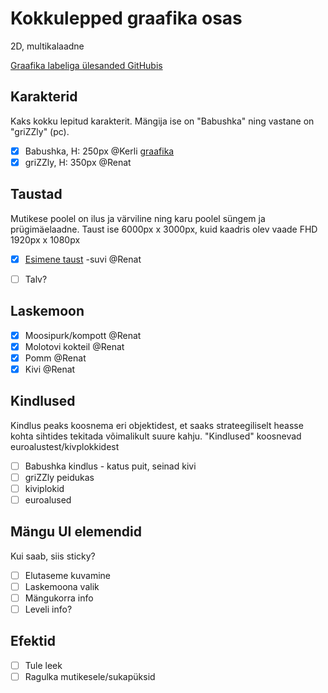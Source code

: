 # Kokkulepped graafika osas

2D, multikalaadne

[Graafika labeliga ülesanded GitHubis](https://github.com/tluhk/rif21-MM-praktika-2/issues?q=label%3AGraafika+)

## Karakterid

Kaks kokku lepitud karakterit. Mängija ise on "Babushka" ning vastane on "griZZly" (pc). 

- [x] Babushka, H: 250px @Kerli [graafika](https://github.com/tluhk/rif21-MM-praktika-2/issues/35)
- [x] griZZly, H: 350px @Renat

## Taustad

Mutikese poolel on ilus ja värviline ning karu poolel süngem ja prügimäelaadne.
Taust ise 6000px x 3000px, kuid kaadris olev vaade FHD 1920px x 1080px

- [x] [Esimene taust](https://github.com/tluhk/rif21-MM-praktika-2/blob/master/Kujunduselemendid/Taust/Map_01.png) -suvi @Renat  
- [ ] Talv? 


## Laskemoon 
- [x] Moosipurk/kompott @Renat
- [x] Molotovi kokteil @Renat
- [x] Pomm @Renat
- [x] Kivi @Renat

## Kindlused 

Kindlus peaks koosnema eri objektidest, et saaks strateegiliselt heasse kohta sihtides tekitada võimalikult suure kahju. "Kindlused" koosnevad euroalustest/kivplokkidest

- [ ] Babushka kindlus - katus puit, seinad kivi   
- [ ] griZZly peidukas
- [ ] kiviplokid
- [ ] euroalused

## Mängu UI elemendid 

Kui saab, siis sticky?

- [ ] Elutaseme kuvamine
- [ ] Laskemoona valik
- [ ] Mängukorra info
- [ ] Leveli info? 

## Efektid 

- [ ] Tule leek 
- [ ] Ragulka mutikesele/sukapüksid  
